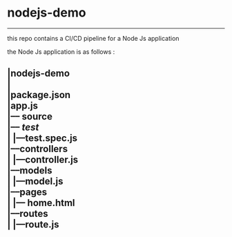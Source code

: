 # nodejs-demo


--------
this repo contains a CI/CD pipeline for a Node Js application  <br />

the Node Js application is as follows :  <br /> 


|nodejs-demo <br />
|<br />
|package.json <br />
|app.js <br />
|–– source <br />
         |–– _test_  <br />
         |          |––test.spec.js <br />
         |––controllers <br />
         |          |––controller.js <br />
         |––models <br />
         |          |––model.js <br />
         |––pages <br />
         |          |–– home.html <br />
         |––routes <br />
         |          |––route.js <br />
         <br />
------

